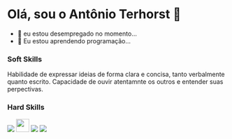 # Olá, sou o Antônio Terhorst 👋

- 🔭 eu estou desempregado no momento...
- 🌱 Eu estou aprendendo programação...

 ### Soft Skills
 
   Habilidade de expressar ideias de forma clara e concisa, tanto verbalmente quanto escrito.
     Capacidade de ouvir atentamnte os outros e entender suas perpectivas.

 ### Hard Skills
 <div style = "display:inline_block;">
<img src="https://github.com/user-attachments/assets/10ddc6af-c61d-41fe-8a14-608414f04dd6">
<img src="https://github.com/user-attachments/assets/aa4a131b-d785-450f-8882-75ae8a8a6639" width = "30">
<img src="https://github.com/user-attachments/assets/10ddc6af-c61d-41fe-8a14-608414f04dd6">
<img src="https://github.com/user-attachments/assets/10ddc6af-c61d-41fe-8a14-608414f04dd6">

 </div>

 
<!--
- 👯 I’m looking to collaborate on ...
- 🤔 I’m looking for help with ...
- 💬 Ask me about ...
- 📫 How to reach me: ...
- 😄 Pronouns: ...
- ⚡ Fun fact: ...
-->
